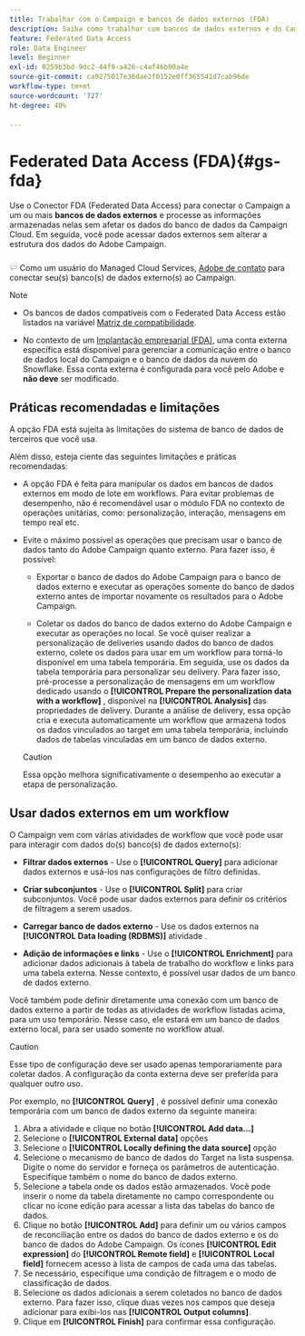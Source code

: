 ```yaml
---
title: Trabalhar com o Campaign e bancos de dados externos (FDA)
description: Saiba como trabalhar com bancos de dados externos e do Campaign
feature: Federated Data Access
role: Data Engineer
level: Beginner
exl-id: 0259b3bd-9dc2-44f9-a426-c4af46b00a4e
source-git-commit: ca9275017e36dae2f0152e0ff365541d7cab96de
workflow-type: tm+mt
source-wordcount: '727'
ht-degree: 40%

---
```


# Federated Data Access (FDA){#gs-fda}

Use o Conector FDA (Federated Data Access) para conectar o Campaign a um ou mais **bancos de dados externos** e processe as informações armazenadas nelas sem afetar os dados do banco de dados da Campaign Cloud. Em seguida, você pode acessar dados externos sem alterar a estrutura dos dados do Adobe Campaign.

![](../assets/do-not-localize/speech.png)   Como um usuário do Managed Cloud Services, [Adobe de contato](../start/campaign-faq.md#support) para conectar seu(s) banco(s) de dados externo(s) ao Campaign.


>[!NOTE]
>
>* Os bancos de dados compatíveis com o Federated Data Access estão listados na variável [Matriz de compatibilidade](../start/compatibility-matrix.md).
>
>* No contexto de um [Implantação empresarial (FDA)](../architecture/enterprise-deployment.md), uma conta externa específica está disponível para gerenciar a comunicação entre o banco de dados local do Campaign e o banco de dados da nuvem do Snowflake. Essa conta externa é configurada para você pelo Adobe e **não deve** ser modificado.
>



## Práticas recomendadas e limitações

A opção FDA está sujeita às limitações do sistema de banco de dados de terceiros que você usa.

Além disso, esteja ciente das seguintes limitações e práticas recomendadas:

* A opção FDA é feita para manipular os dados em bancos de dados externos em modo de lote em workflows. Para evitar problemas de desempenho, não é recomendável usar o módulo FDA no contexto de operações unitárias, como: personalização, interação, mensagens em tempo real etc.

* Evite o máximo possível as operações que precisam usar o banco de dados tanto do Adobe Campaign quanto externo. Para fazer isso, é possível:

   * Exportar o banco de dados do Adobe Campaign para o banco de dados externo e executar as operações somente do banco de dados externo antes de importar novamente os resultados para o Adobe Campaign.

   * Coletar os dados do banco de dados externo do Adobe Campaign e executar as operações no local.
   Se você quiser realizar a personalização de deliveries usando dados do banco de dados externo, colete os dados para usar em um workflow para torná-lo disponível em uma tabela temporária. Em seguida, use os dados da tabela temporária para personalizar seu delivery. Para fazer isso, pré-processe a personalização de mensagens em um workflow dedicado usando o **[!UICONTROL Prepare the personalization data with a workflow]** , disponível na **[!UICONTROL Analysis]** das propriedades de delivery. Durante a análise de delivery, essa opção cria e executa automaticamente um workflow que armazena todos os dados vinculados ao target em uma tabela temporária, incluindo dados de tabelas vinculadas em um banco de dados externo.

   >[!CAUTION]
   >
   >Essa opção melhora significativamente o desempenho ao executar a etapa de personalização.


## Usar dados externos em um workflow

O Campaign vem com várias atividades de workflow que você pode usar para interagir com dados do(s) banco(s) de dados externo(s):

* **Filtrar dados externos** - Use o **[!UICONTROL Query]** para adicionar dados externos e usá-los nas configurações de filtro definidas.

* **Criar subconjuntos** - Use o **[!UICONTROL Split]** para criar subconjuntos. Você pode usar dados externos para definir os critérios de filtragem a serem usados.

* **Carregar banco de dados externo** - Use os dados externos na **[!UICONTROL Data loading (RDBMS)]** atividade .

* **Adição de informações e links** - Use o **[!UICONTROL Enrichment]** para adicionar dados adicionais à tabela de trabalho do workflow e links para uma tabela externa. Nesse contexto, é possível usar dados de um banco de dados externo.

Você também pode definir diretamente uma conexão com um banco de dados externo a partir de todas as atividades de workflow listadas acima, para um uso temporário. Nesse caso, ele estará em um banco de dados externo local, para ser usado somente no workflow atual.

>[!CAUTION]
>
>Esse tipo de configuração deve ser usado apenas temporariamente para coletar dados. A configuração da conta externa deve ser preferida para qualquer outro uso.

Por exemplo, no **[!UICONTROL Query]** , é possível definir uma conexão temporária com um banco de dados externo da seguinte maneira:

1. Abra a atividade e clique no botão **[!UICONTROL Add data...]**
1. Selecione o **[!UICONTROL External data]** opções
1. Selecione o **[!UICONTROL Locally defining the data source]** opção
1. Selecione o mecanismo de banco de dados do Target na lista suspensa. Digite o nome do servidor e forneça os parâmetros de autenticação. Especifique também o nome do banco de dados externo.
1. Selecione a tabela onde os dados estão armazenados. Você pode inserir o nome da tabela diretamente no campo correspondente ou clicar no ícone edição para acessar a lista das tabelas do banco de dados.
1. Clique no botão **[!UICONTROL Add]** para definir um ou vários campos de reconciliação entre os dados do banco de dados externo e os do banco de dados do Adobe Campaign. Os ícones **[!UICONTROL Edit expression]** do **[!UICONTROL Remote field]** e **[!UICONTROL Local field]** fornecem acesso à lista de campos de cada uma das tabelas.
1. Se necessário, especifique uma condição de filtragem e o modo de classificação de dados.
1. Selecione os dados adicionais a serem coletados no banco de dados externo. Para fazer isso, clique duas vezes nos campos que deseja adicionar para exibi-los nas **[!UICONTROL Output columns]**.
1. Clique em **[!UICONTROL Finish]** para confirmar essa configuração.
